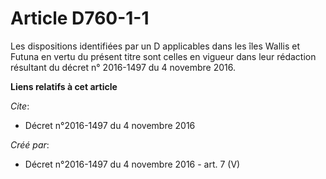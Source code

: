 # Article D760-1-1

Les dispositions identifiées par un D applicables dans les îles Wallis et Futuna en vertu du présent titre sont celles en
vigueur dans leur rédaction résultant du décret n° 2016-1497 du 4 novembre 2016.

**Liens relatifs à cet article**

_Cite_:

  - Décret n°2016-1497 du 4 novembre 2016

_Créé par_:

  - Décret n°2016-1497 du 4 novembre 2016 - art. 7 (V)
